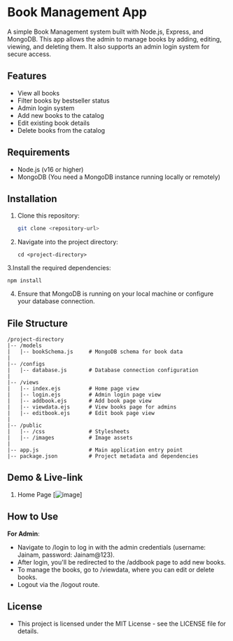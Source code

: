 # Book Management App

A simple Book Management system built with Node.js, Express, and MongoDB. This app allows the admin to manage books by adding, editing, viewing, and deleting them. It also supports an admin login system for secure access.

## Features

- View all books
- Filter books by bestseller status
- Admin login system
- Add new books to the catalog
- Edit existing book details
- Delete books from the catalog

## Requirements

- Node.js (v16 or higher)
- MongoDB (You need a MongoDB instance running locally or remotely)

## Installation

1. Clone this repository:
   ```bash
   git clone <repository-url>

2. Navigate into the project directory:
   ```base
   cd <project-directory>

3.Install the required dependencies:
  ```base
  npm install
  ```

4. Ensure that MongoDB is running on your local machine or configure your database connection.

## File Structure

```base
/project-directory
|-- /models
|   |-- bookSchema.js     # MongoDB schema for book data
|
|-- /configs
|   |-- database.js       # Database connection configuration
|
|-- /views
|   |-- index.ejs         # Home page view
|   |-- login.ejs         # Admin login page view
|   |-- addbook.ejs       # Add book page view
|   |-- viewdata.ejs      # View books page for admins
|   |-- editbook.ejs      # Edit book page view
|
|-- /public
|   |-- /css              # Stylesheets
|   |-- /images           # Image assets
|
|-- app.js                # Main application entry point
|-- package.json          # Project metadata and dependencies
```

## Demo & Live-link

1. Home Page [![image](https://github.com/user-attachments/assets/678255a5-bc65-44df-b15c-87f3e482a434)]


## How to Use

**For Admin**:

- Navigate to /login to log in with the admin credentials (username: Jainam, password: Jainam@123).
- After login, you'll be redirected to the /addbook page to add new books.
- To manage the books, go to /viewdata, where you can edit or delete books.
- Logout via the /logout route.

## License

- This project is licensed under the MIT License - see the LICENSE file for details.

